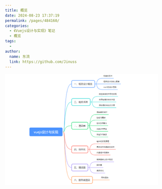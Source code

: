 ```yaml
---
title: 概览
date: 2024-08-23 17:37:19
permalink: /pages/484160/
categories:
  - 《Vuejs设计与实现》笔记
  - 概览
tags:
  - 
author: 
  name: 东流
  link: https://github.com/Jinuss
---
```

<img src="../../Demo/image/vuejs设计与实现概览.png"/>